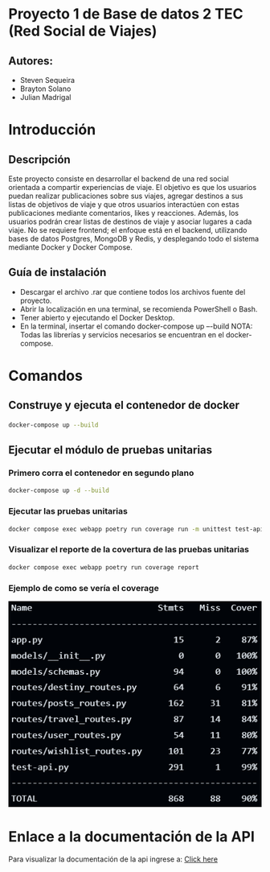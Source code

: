 # Proyecto 1 de Base de datos 2 TEC (Red Social de Viajes)

## Autores: 
- Steven Sequeira 
- Brayton Solano
- Julian Madrigal

# Introducción

## Descripción

Este proyecto consiste en desarrollar el backend de una red social orientada a compartir experiencias de
viaje. El objetivo es que los usuarios puedan realizar publicaciones sobre sus viajes, agregar destinos a sus listas de objetivos de viaje y que otros usuarios interactúen con estas publicaciones mediante comentarios, likes y reacciones. Además, los usuarios podrán crear listas de destinos de viaje y asociar lugares a cada viaje. No se requiere frontend; el enfoque está en el backend, utilizando bases de datos Postgres, MongoDB y Redis, y desplegando todo el sistema mediante Docker y Docker Compose.

## Guía de instalación

-	Descargar el archivo .rar que contiene todos los archivos fuente del proyecto.
-	Abrir la localización en una terminal, se recomienda PowerShell o Bash.
-	Tener abierto y ejecutando el Docker Desktop.
-	En la terminal, insertar el comando docker-compose up –-build
NOTA: Todas las librerías y servicios necesarios se encuentran en el docker-compose.


# Comandos 

## Construye y ejecuta el contenedor de docker
``` bash
docker-compose up --build
```

## Ejecutar el módulo de pruebas unitarias
### Primero corra el contenedor en segundo plano
``` bash
docker-compose up -d --build
```

### Ejecutar las pruebas unitarias
``` bash
docker compose exec webapp poetry run coverage run -m unittest test-api -v
```

### Visualizar el reporte de la covertura de las pruebas unitarias
``` bash
docker compose exec webapp poetry run coverage report
```

### Ejemplo de como se vería el coverage

<img src="coverage.png"/>

# Enlace a la documentación de la API 

Para visualizar la documentación de la api ingrese a:
[Click here](https://documenter.getpostman.com/view/37666062/2sAY4sj4Xq)
